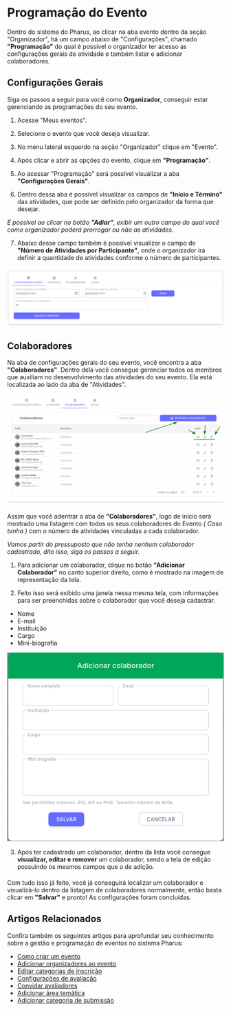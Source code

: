 # Programação do Evento

Dentro do sistema do Pharus, ao clicar na aba evento dentro da seção "Organizador", há um campo abaixo de "Configurações", chamado **"Programação"** do qual é possível o organizador ter acesso as configurações gerais de atividade e também listar e adicionar colaboradores.

## Configurações Gerais

 Siga os passos a seguir para você como **Organizador**, conseguir estar gerenciando as programações do seu evento.

1. Acesse "Meus eventos".

2. Selecione o evento que você deseja visualizar.

3. No menu lateral esquerdo na seção "Organizador" clique em "Evento".

4. Após clicar e abrir as opções do evento, clique em **"Programação"**.

5. Ao acessar "Programação" será possível visualizar a aba **"Configurações Gerais"**.

6. Dentro dessa aba é possível visualizar os campos de **"Início e Término"** das atividades, que pode ser definido pelo organizador da forma que desejar.

*É possível ao clicar no botão **"Adiar"**, exibir um outro campo do qual você como organizador poderá prorrogar ou não as atividades.*

7. Abaixo desse campo também é possível visualizar o campo de **"Número de Atividades por Participante"**, onde o organizador irá definir a quantidade de atividades conforme o número de participantes.
####
![Configurações gerais](../../../images/configuracoesGeraisDeProgramacao.png)

## Colaboradores

Na aba de configurações gerais do seu evento, você encontra a aba **"Colaboradores"**. Dentro dela você consegue gerenciar todos os membros que auxiliam no desenvolvimento das atividades do seu evento. Ela está localizada ao lado da aba de "Atividades".


![Colaboradores](../../../images/colaboradoresVisualizacao.png)
####
Assim que você adentrar a aba de **"Colaboradores"**, logo de início será mostrado uma listagem com todos os seus colaboradores do Evento *( Caso tenha )* com o número de atividades vinculadas a cada colaborador.

*Vamos partir do pressuposto que não tenha nenhum colaborador cadastrado, dito isso, siga os passos a seguir.*
1. Para adicionar um colaborador, clique no botão **"Adicionar Colaborador"** no canto superior direito, como é mostrado na imagem de representação da tela.

2. Feito isso será exibido uma janela nessa mesma tela, com informações para ser preenchidas sobre o colaborador que você deseja cadastrar.

* Nome
* E-mail
* Instituição
* Cargo
* Mini-biografia 

![Adicionar Colaboradores](../../../images/modalAdicionarColaborador.png)

3. Após ter cadastrado um colaborador, dentro da lista você consegue **visualizar, editar e remover** um colaborador, sendo a tela de edição possuindo os mesmos campos que a de adição.
####
  Com tudo isso já feito, você já conseguirá localizar um colaborador e visualizá-lo dentro da listagem de colaboradores normalmente, então basta clicar em **"Salvar"** e pronto! As configurações foram concluídas.
## Artigos Relacionados

Confira também os seguintes artigos para aprofundar seu conhecimento sobre a gestão e programação de eventos no sistema Pharus:

- [Como criar um evento](../../CriarEvento.md)
- [Adicionar organizadores ao evento](../../Configurações%20Geriais%20do%20Evento/AdicionarOrganizadoresEvento.md)
- [Editar categorias de inscrição](../../Configurações%20Geriais%20do%20Evento/EditarCategoriaInscricao.md)
- [Configurações de avaliação](../../Outras%20Configurações/Avaliação/1%20-%20ConfiguraçõesdeAvaliação.md)
- [Convidar avaliadores](../../Outras%20Configurações/Avaliação/2%20-%20Avaliadores/ConvidarAvaliadores.md)
- [Adicionar área temática](../../Outras%20Configurações/Submissões/AdicionarAreaTematica.md)
- [Adicionar categoria de submissão](../../Outras%20Configurações/Submissões/AdicionarCategoriaSubmissao.md)
